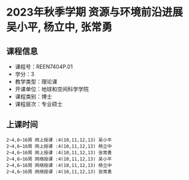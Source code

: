 # 2023年秋季学期 资源与环境前沿进展 吴小平, 杨立中, 张常勇






## 课程信息

- 课程号：REEN7404P.01
- 学分：3
- 教学类型：理论课
- 开课单位：地球和空间科学学院
- 课程类别：博士
- 课程层次：专业硕士

## 上课时间

```
2~4,6~16周 网上授课 :4(10,11,12,13) 吴小平
2~4,6~16周 网上授课 :4(10,11,12,13) 杨立中
2~4,6~16周 网上授课 :4(10,11,12,13) 张常勇
2~4,6~16周 网络授课 :4(10,11,12,13) 吴小平
2~4,6~16周 网络授课 :4(10,11,12,13) 杨立中
2~4,6~16周 网络授课 :4(10,11,12,13) 张常勇
```

